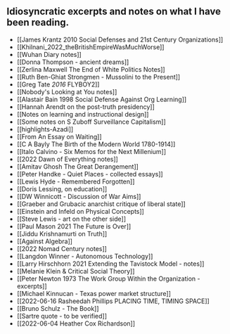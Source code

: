 ## Idiosyncratic excerpts and notes on what I have been reading.

 - [[James Krantz 2010 Social Defenses and 21st Century Organizations]]  
 - [[Khilnani_2022_theBritishEmpireWasMuchWorse]]  
 - [[Wuhan Diary notes]]  
 - [[Donna Thompson - ancient dreams]]  
 - [[Zerlina Maxwell The End of White Politics Notes]]  
 - [[Ruth Ben-Ghiat Strongmen - Mussolini to the Present]]  
 - [[Greg Tate _2016_ FLYBOY2]]  
 - [[Nobody's Looking at You notes]]  
 - [[Alastair Bain 1998 Social Defense Against Org Learning]]  
 - [[Hannah Arendt on the post-truth presidency]]  
 - [[Notes on learning and instructional design]]  
 - [[Some notes on S Zuboff Surveillance Capitalism]]  
 - [[highlights-Azadi]]  
 - [[From An Essay on Waiting]]  
 - [[C A Bayly The Birth of the Modern World 1780-1914]]  
 - [[Italo Calvino - Six Memos for the Next Millenium]]  
 - [[2022 Dawn of Everything notes]]  
 - [[Amitav Ghosh The Great Derangement]]  
 - [[Peter Handke - Quiet Places - collected essays]]  
 - [[Lewis Hyde - Remembered Forgotten]]  
 - [[Doris Lessing, on education]]  
 - [[DW Winnicott - Discussion of War Aims]]  
 - [[Graeber and Grubacic anarchist critique of liberal state]]  
 - [[Einstein and Infeld on Physical Concepts]]  
 - [[Steve Lewis - art on the other side]]  
 - [[Paul Mason 2021 The Future is Over]]  
 - [[Jiddu Krishnamurti on Truth]]  
 - [[Against Algebra]]  
 - [[2022 Nomad Century notes]]  
 - [[Langdon Winner - Autonomous Technology]]  
 - [[Larry Hirschhorn 2021 Extending the Tavistock Model - notes]]  
 - [[Melanie Klein & Critical Social Theory]]  
 - [[Peter Newton 1973 The Work Group Within the Organization - excerpts]]  
 - [[Michael Kinnucan - Texas power market structure]]  
 - [[2022-06-16 Rasheedah Phillips PLACING TIME, TIMING SPACE]]  
 - [[Bruno Schulz - The Book]]  
 - [[Sartre quote - to be verified]]  
 - [[2022-06-04 Heather Cox Richardson]]  
